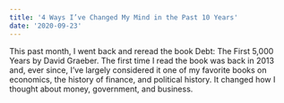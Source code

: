 ```yaml
---
title: '4 Ways I’ve Changed My Mind in the Past 10 Years'
date: '2020-09-23'
---
```

This past month, I went back and reread the book Debt: The First 5,000 Years by David Graeber. The first time I read the book was back in 2013 and, ever since, I’ve largely considered it one of my favorite books on economics, the history of finance, and political history. It changed how I thought about money, government, and business.
